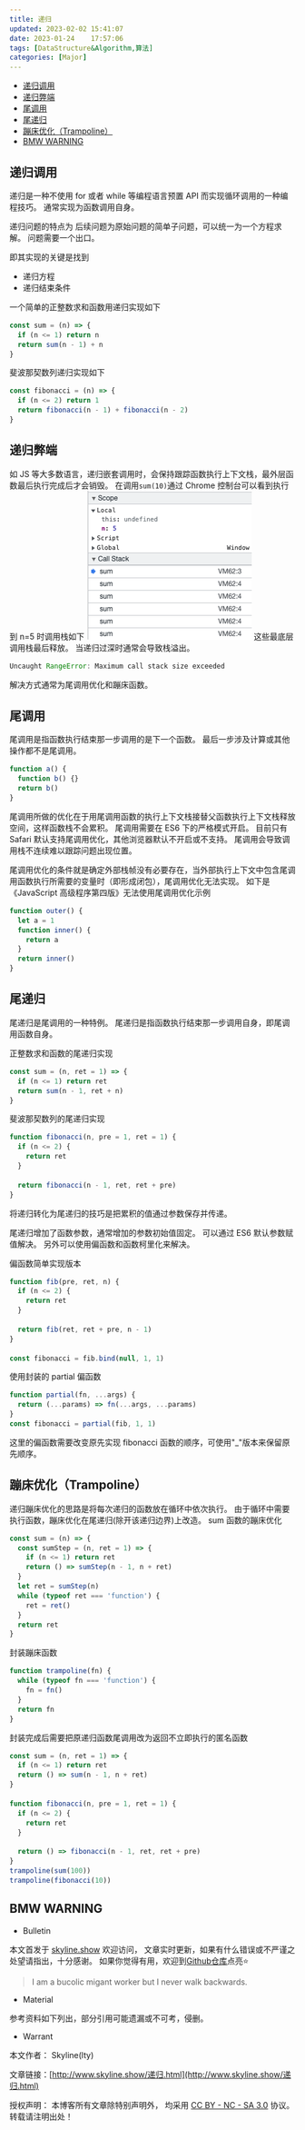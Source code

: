 ```yaml
---
title: 递归
updated: 2023-02-02	15:41:07
date: 2023-01-24	17:57:06
tags: [DataStructure&Algorithm,算法]
categories: [Major]
---
```

            
            

<!-- @import "[TOC]" {cmd="toc" depthFrom=1 depthTo=6 orderedList=false} -->

<!-- code_chunk_output -->

  - [递归调用](#递归调用)
  - [递归弊端](#递归弊端)
  - [尾调用](#尾调用)
  - [尾递归](#尾递归)
  - [蹦床优化（Trampoline）](#蹦床优化trampoline)
  - [BMW WARNING](#bmw-warning)

<!-- /code_chunk_output -->

## 递归调用

递归是一种不使用 for 或者 while 等编程语言预置 API 而实现循环调用的一种编程技巧。
通常实现为函数调用自身。

递归问题的特点为
后续问题为原始问题的简单子问题，可以统一为一个方程求解。
问题需要一个出口。

即其实现的关键是找到

- 递归方程
- 递归结束条件

一个简单的正整数求和函数用递归实现如下

```jsx
const sum = (n) => {
  if (n <= 1) return n
  return sum(n - 1) + n
}
```

斐波那契数列递归实现如下

```jsx
const fibonacci = (n) => {
  if (n <= 2) return 1
  return fibonacci(n - 1) + fibonacci(n - 2)
}
```

## 递归弊端

如 JS 等大多数语言，递归嵌套调用时，会保持跟踪函数执行上下文栈，最外层函数最后执行完成后才会销毁。
在调用`sum(10)`通过 Chrome 控制台可以看到执行到 n=5 时调用栈如下
![递归$20230129145459](https://raw.githubusercontent.com/skylinety/blog-pics/master/imgs/%E9%80%92%E5%BD%92%2420230129145459.png)
这些最底层调用栈最后释放。
当递归过深时通常会导致栈溢出。

```jsx
Uncaught RangeError: Maximum call stack size exceeded
```

解决方式通常为尾调用优化和蹦床函数。

## 尾调用
<!--more-->

尾调用是指函数执行结束那一步调用的是下一个函数。
最后一步涉及计算或其他操作都不是尾调用。

```jsx
function a() {
  function b() {}
  return b()
}
```

尾调用所做的优化在于用尾调用函数的执行上下文栈接替父函数执行上下文栈释放空间，这样函数栈不会累积。
尾调用需要在 ES6 下的严格模式开启。
目前只有 Safari 默认支持尾调用优化，其他浏览器默认不开启或不支持。
尾调用会导致调用栈不连续难以跟踪问题出现位置。

尾调用优化的条件就是确定外部栈帧没有必要存在，当外部执行上下文中包含尾调用函数执行所需要的变量时（即形成闭包），尾调用优化无法实现。
如下是《JavaScript 高级程序第四版》无法使用尾调用优化示例

```jsx
function outer() {
  let a = 1
  function inner() {
    return a
  }
  return inner()
}
```

## 尾递归

尾递归是尾调用的一种特例。
尾递归是指函数执行结束那一步调用自身，即尾调用函数自身。

正整数求和函数的尾递归实现

```jsx
const sum = (n, ret = 1) => {
  if (n <= 1) return ret
  return sum(n - 1, ret + n)
}
```

斐波那契数列的尾递归实现

```jsx
function fibonacci(n, pre = 1, ret = 1) {
  if (n <= 2) {
    return ret
  }

  return fibonacci(n - 1, ret, ret + pre)
}
```

将递归转化为尾递归的技巧是把累积的值通过参数保存并传递。

尾递归增加了函数参数，通常增加的参数初始值固定。
可以通过 ES6 默认参数赋值解决。
另外可以使用偏函数和函数柯里化来解决。

偏函数简单实现版本

```jsx
function fib(pre, ret, n) {
  if (n <= 2) {
    return ret
  }

  return fib(ret, ret + pre, n - 1)
}

const fibonacci = fib.bind(null, 1, 1)
```

使用封装的 partial 偏函数

```jsx
function partial(fn, ...args) {
  return (...params) => fn(...args, ...params)
}
const fibonacci = partial(fib, 1, 1)
```

这里的偏函数需要改变原先实现 fibonacci 函数的顺序，可使用"\_"版本来保留原先顺序。

## 蹦床优化（Trampoline）

递归蹦床优化的思路是将每次递归的函数放在循环中依次执行。
由于循环中需要执行函数，蹦床优化在尾递归(除开该递归边界)上改造。
sum 函数的蹦床优化

```jsx
const sum = (n) => {
  const sumStep = (n, ret = 1) => {
    if (n <= 1) return ret
    return () => sumStep(n - 1, n + ret)
  }
  let ret = sumStep(n)
  while (typeof ret === 'function') {
    ret = ret()
  }
  return ret
}
```

封装蹦床函数

```jsx
function trampoline(fn) {
  while (typeof fn === 'function') {
    fn = fn()
  }
  return fn
}
```

封装完成后需要把原递归函数尾调用改为返回不立即执行的匿名函数

```jsx
const sum = (n, ret = 1) => {
  if (n <= 1) return ret
  return () => sum(n - 1, n + ret)
}

function fibonacci(n, pre = 1, ret = 1) {
  if (n <= 2) {
    return ret
  }

  return () => fibonacci(n - 1, ret, ret + pre)
}
trampoline(sum(100))
trampoline(fibonacci(10))
```

## BMW WARNING

- Bulletin

本文首发于 [skyline.show](http://www.skyline.show) 欢迎访问，
文章实时更新，如果有什么错误或不严谨之处望请指出，十分感谢。
如果你觉得有用，欢迎到[Github仓库](https://github.com/skylinety/Blog)点亮⭐️


> I am a bucolic migant worker but I never walk backwards.

- Material

参考资料如下列出，部分引用可能遗漏或不可考，侵删。

>  

- Warrant

本文作者： Skyline(lty)

文章链接：[http://www.skyline.show/递归.html](http://www.skyline.show/递归.html)

授权声明： 本博客所有文章除特别声明外， 均采用 [CC BY - NC - SA 3.0](https://creativecommons.org/licenses/by-nc-sa/3.0/deed.zh) 协议。 转载请注明出处！
